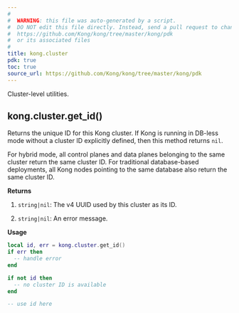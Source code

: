 ```yaml
---
#
#  WARNING: this file was auto-generated by a script.
#  DO NOT edit this file directly. Instead, send a pull request to change
#  https://github.com/Kong/kong/tree/master/kong/pdk
#  or its associated files
#
title: kong.cluster
pdk: true
toc: true
source_url: https://github.com/Kong/kong/tree/master/kong/pdk
---
```


Cluster-level utilities.



## kong.cluster.get_id()

Returns the unique ID for this Kong cluster.  If Kong
 is running in DB-less mode without a cluster ID explicitly defined,
 then this method returns `nil`.

 For hybrid mode, all control planes and data planes belonging to the same
 cluster return the same cluster ID. For traditional database-based
 deployments, all Kong nodes pointing to the same database also return
 the same cluster ID.


**Returns**

1.  `string|nil`:  The v4 UUID used by this cluster as its ID.

1.  `string|nil`:  An error message.


**Usage**

``` lua
local id, err = kong.cluster.get_id()
if err then
  -- handle error
end

if not id then
  -- no cluster ID is available
end

-- use id here
```
